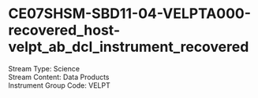 # CE07SHSM-SBD11-04-VELPTA000-recovered_host-velpt_ab_dcl_instrument_recovered

Stream Type: Science<br>
Stream Content: Data Products<br>
Instrument Group Code: VELPT<br>
